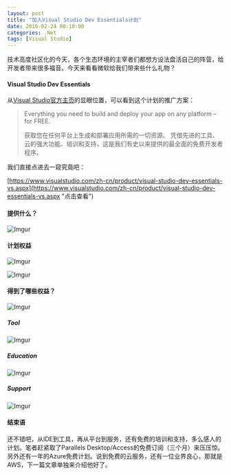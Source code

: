 ```yaml
---
layout: post
title: "加入Visual Studio Dev Essentials计划"
date: 2016-02-24 00:10:00
categories: .Net
tags: [Visual Studio]
---
```


技术高度社区化的今天，各个生态环境的主宰者们都想方设法盘活自己的阵营，给开发者带来很多福音。今天来看看微软给我们带来些什么礼物？

<!-- more -->

#### Visual Studio Dev Essentials
从[Visual Studio官方主页](http://www.visualstudio.com)的显眼位置，可以看到这个计划的推广方案：

> Everything you need to build and deploy your app on any platform – for FREE.
>
> 获取您在任何平台上生成和部署应用所需的一切资源。 凭借先进的工具、云的强大功能、培训和支持，这是我们有史以来提供的最全面的免费开发者程序。

我们直接点进去一窥究竟吧：

[https://www.visualstudio.com/zh-cn/product/visual-studio-dev-essentials-vs.aspx](https://www.visualstudio.com/zh-cn/product/visual-studio-dev-essentials-vs.aspx "点击查看")

#### 提供什么？
![Imgur](http://i.imgur.com/ZnGSDxq.jpg)

#### 计划权益
![Imgur](http://i.imgur.com/KjG0xpO.jpg)

![Imgur](http://i.imgur.com/MIYgQLH.jpg)

#### 得到了哪些权益？
![Imgur](http://i.imgur.com/lG9ixBD.jpg)

##### Tool
![Imgur](http://i.imgur.com/aYhtvaq.jpg)

##### Education
![Imgur](http://i.imgur.com/zkgeF5u.jpg)

##### Support
![Imgur](http://i.imgur.com/4O0CSpG.jpg)

#### 结束语
还不错吧，从IDE到工具，再从平台到服务，还有免费的培训和支持，多么感人的计划。笔者赶紧取了Parallels Desktop/Access的免费订阅（三个月）来压压惊。另外还有一年的Azure免费计划。说到免费的云服务，还有一位业界良心，那就是AWS，下一篇文章单独来介绍他好了。
